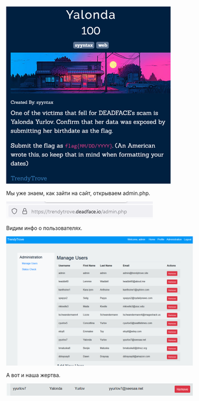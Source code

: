 ![img.png](img.png)

Мы уже знаем, как зайти на сайт, открываем admin.php.

![img_1.png](img_1.png)

Видим инфо о пользователях.

![img_2.png](img_2.png)

А вот и наша жертва.

![img_3.png](img_3.png)